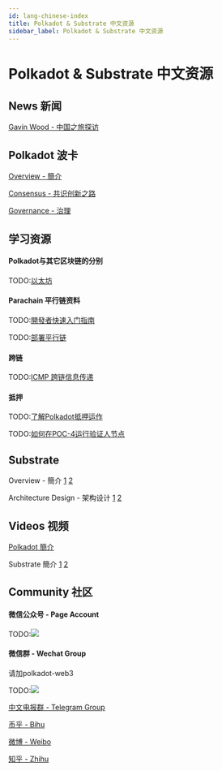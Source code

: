 ```yaml
---
id: lang-chinese-index
title: Polkadot & Substrate 中文资源
sidebar_label: Polkadot & Substrate 中文资源
---
```


# Polkadot & Substrate 中文资源

## News 新闻
[Gavin Wood - 中国之旅探访](https://www.8btc.com/article/392902)

## Polkadot 波卡
[Overview - 簡介](https://www.slideshare.net/casperLTH/polkadot)

[Consensus - 共识创新之路](https://www.slideshare.net/casperLTH/polkadot-consensus-innovation)

[Governance - 治理](https://mp.weixin.qq.com/s/yyPaHsU7Nf7sUBVGIq1jbw)

## 学习资源


#### Polkadot与其它区块链的分别
TODO:[以太坊](./learn/comparisons.md)

#### Parachain 平行链资料
TODO:[開發者快速入门指南](./build/build-with-polkadot.md) 

TODO:[部署平行链](./build/deploy-parachains.md) 

#### 跨链
TODO:[ICMP 跨链信息传递](./learn/interchain.md)

#### 抵押
TODO:[了解Polkadot抵押运作](./learn/staking.md)

TODO:[如何在POC-4运行验证人节点](./node/guides/how-to-validate.md)

## Substrate

Overview - 簡介
[1](https://www.slideshare.net/casperLTH/substrate-134676336)
[2](https://mp.weixin.qq.com/s/AjQ10yk-VsmS-HdREgjBTQ)

Architecture Design - 架构设计
[1](https://zhuanlan.zhihu.com/p/56383616)
[2](https://zhuanlan.zhihu.com/p/56414647)

## Videos 视频

[Polkadot 簡介](https://v.qq.com/x/page/x0788x5gkhg.html)

Substrate 簡介
[1](https://v.qq.com/x/page/c084413akx5.html)
[2](https://v.qq.com/x/page/l0837zlb2gf.html)

## Community 社区

#### 微信公众号 - Page Account

TODO:![](../../img/wechat_page_account.jpg)


#### 微信群 - Wechat Group

请加polkadot-web3

TODO:![](../../img/polkadot-wechat.jpg)

[中文电报群 - Telegram Group](https://t.me/polkadotChi)

[币乎 - Bihu](https://bihu.com/people/1657666605)

[微博 - Weibo](https://www.weibo.com/PolkadotNetwork)

[知乎 - Zhihu](https://www.zhihu.com/people/PolkadotNetwork/)